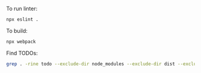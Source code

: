 To run linter:
```bash
npx eslint .
```

To build:
```bash
npx webpack
```

Find TODOs:
```bash
grep . -rine todo --exclude-dir node_modules --exclude-dir dist --exclude-dir .git
```
